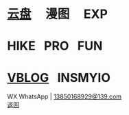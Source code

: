 # [云盘](https://pan.baidu.com/s/1S5NUrdHv3ot61Xh8h3Jshg)      漫图      EXP<br /> 
# HIKE   PRO    FUN<br />
# [VBLOG](http://blog.sina.cn/dpool/blog/u/6514773409)    INSMYIO<br />
WX WhatsApp | 13850168929@139.com<br />
[返回](https://myio.github.io/)
